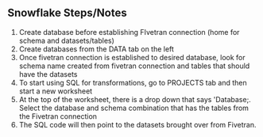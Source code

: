## Snowflake Steps/Notes

1. Create database before establishing FIvetran connection (home for schema and datasets/tables)
2. Create databases from the DATA tab on the left
3. Once fivetran connection is established to desired database, look for schema name created from fivetran connection and tables that should have the datasets
4. To start using SQL for transformations, go to PROJECTS tab and then start a new worksheet
5. At the top of the worksheet, there is a drop down that says 'Database;. Select the database and schema combination that has the tables from the Fivetran connection
6. The SQL code will then point to the datasets brought over from Fivetran.  
